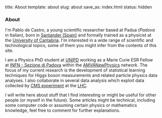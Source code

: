 title: About
template: about
slug: about
save_as: index.html
status: hidden

### About

I'm Pablo de Castro, 
a young scientific researcher based at Padua (*Padova* in Italian), 
born in [Santander (Spain)](https://en.wikipedia.org/wiki/Santander,_Spain)
and formally trained as a physicist at 
the [University of Cantabria](http://web.unican.es/en/Pages/default.aspx).
I'm interested in a wide range of scientific and technological
topics, some of them you might infer from the contents of this site.

I am a Physics PhD student at [UNIPD](https://en.wikipedia.org/wiki/University_of_Padua) 
working as a Marie Curie ESR Fellow
at [INFN - Sezione di Padova](http://www.pd.infn.it/)
within the [AMVANewPhysics](https://amva4newphysics.wordpress.com/) network.
The focus of my current research is the development of statistical learning
techniques for Higgs boson measurements and related particle physics data analyses. 
I also collaborate in several data analysis which exploit data collected
by [CMS experiment](https://en.wikipedia.org/wiki/Compact_Muon_Solenoid) at
the [LHC](https://en.wikipedia.org/wiki/Large_Hadron_Collider). 


I will write here about stuff that I find interesting or might
be useful for other people (or myself in the future).
Some articles might be technical, including
some computer code or assuming certain physics or 
mathematics knowledge, feel free to comment for
further explanations.  

